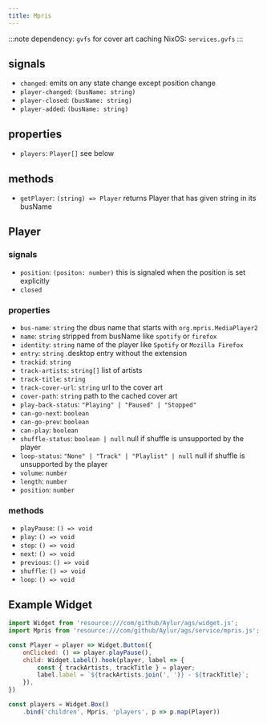 ```yaml
---
title: Mpris
---
```


:::note
dependency: `gvfs` for cover art caching
NixOS: `services.gvfs`
:::

## signals

* `changed`: emits on any state change except position change
* `player-changed`: `(busName: string)`
* `player-closed`: `(busName: string)`
* `player-added`: `(busName: string)`

## properties

* `players`: `Player[]` see below

## methods

* `getPlayer`: `(string) => Player` returns Player that has given string in its busName

## Player

### signals

* `position`: `(positon: number)` this is signaled when the position is set explicitly
* `closed`

### properties

* `bus-name`: `string` the dbus name that starts with `org.mpris.MediaPlayer2`
* `name`: `string` stripped from busName like `spotify` or `firefox`
* `identity`: `string` name of the player like `Spotify` or `Mozilla Firefox`
* `entry`: `string` .desktop entry without the extension
* `trackid`: `string`
* `track-artists`: `string[]` list of artists
* `track-title`: `string`
* `track-cover-url`: `string` url to the cover art
* `cover-path`: `string` path to the cached cover art
* `play-back-status`: `"Playing" | "Paused" | "Stopped"`
* `can-go-next`: `boolean`
* `can-go-prev`: `boolean`
* `can-play`: `boolean`
* `shuffle-status`: `boolean | null` null if shuffle is unsupported by the player
* `loop-status`: `"None" | "Track" | "Playlist" | null` null if shuffle is unsupported by the player
* `volume`: `number`
* `length`: `number`
* `position`: `number`

### methods

* `playPause`: `() => void`
* `play`: `() => void`
* `stop`: `() => void`
* `next`: `() => void`
* `previous`: `() => void`
* `shuffle`: `() => void`
* `loop`: `() => void`

## Example Widget

```js
import Widget from 'resource:///com/github/Aylur/ags/widget.js';
import Mpris from 'resource:///com/github/Aylur/ags/service/mpris.js';

const Player = player => Widget.Button({
    onClicked: () => player.playPause(),
    child: Widget.Label().hook(player, label => {
        const { trackArtists, trackTitle } = player;
        label.label = `${trackArtists.join(', ')} - ${trackTitle}`;
    }),
})

const players = Widget.Box()
    .bind('children', Mpris, 'players', p => p.map(Player))
```
